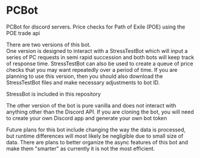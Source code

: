 # PCBot
PCBot for discord servers. Price checks for Path of Exile (POE) using the POE trade api

There are two versions of this bot.  
One version is designed to interact with a StressTestBot which will input a series of PC requests in semi rapid succession and both bots will keep track of response time.  StressTestBot can also be used to create a queue of price checks that you may want repeatedly over a period of time.  If you are planning to use this version, then you should also download the StressTestBot files and make necessary adjustments to bot ID.

StressBot is included in this repository

The other version of the bot is pure vanilla and does not interact with anything other than the Discord API.  If you are cloning the bot, you will need to create your own Discord app and generate your own bot token

Future plans for this bot include changing the way the data is processed, but runtime differences will most likely be negligible due to small size of data.  There are plans to better organize the async features of this bot and make them "smarter" as currently it is not the most efficient.
